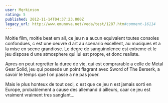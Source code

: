 ```yaml
---
user: Mqrkinson
rating: 5
published: 2012-11-14T04:37:23.000Z
legacy_url: http://www.emunova.net/veda/test/1287.htm#comment-16114
---
```

Moitie film, moitie beat em all, ce jeu n a aucun equivalent toutes consoles confondues, c est une oeuvre d art au scenario excellent, au musiques et a la mise en scene grandiose. Le degre de sanguinolence est extreme et le jeu dispose d une atmosphere qui lui est propre, et donc realiste.

Apres on peut regretter la duree de vie, qui est comprarable a celle de Metal Gear Solid, jeu qui possede un point flagrant avec Sword of The Berserk, a savoir le temps que l on passe a ne pas jouer.

Mais le plus honteux de tout ceci, c est que ce jeu n est jamais sorti en Europe, probablement a cause des allemand d ailleurs, caar ce jeu est vraiment vraiment tres sanglant...